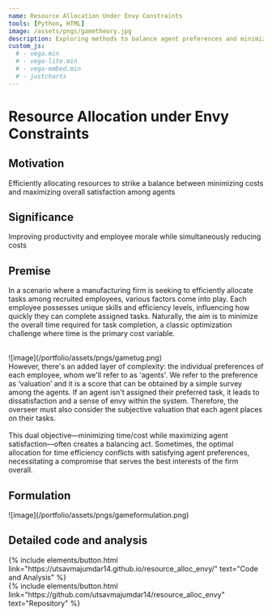 ```yaml
---
name: Resource Allocation Under Envy Constraints
tools: [Python, HTML]
image: /assets/pngs/gametheory.jpg
description: Exploring methods to balance agent preferences and minimizing overall cost in task allocation in a game theoretic setting
custom_js:
  # - vega.min
  # - vega-lite.min
  # - vega-embed.min
  # - justcharts
---
```


# Resource Allocation under Envy Constraints


## Motivation

Efficiently allocating resources to strike a balance between minimizing costs and maximizing overall satisfaction among agents

## Significance
Improving productivity and employee morale while simultaneously reducing costs


## Premise


In a scenario where a manufacturing firm is seeking to efficiently allocate tasks among recruited employees, various factors come into play. Each employee possesses unique skills and efficiency levels, influencing how quickly they can complete assigned tasks. Naturally, the aim is to minimize the overall time required for task completion, a classic optimization challenge where time is the primary cost variable.<br><br>
<div>
![image](/portfolio/assets/pngs/gametug.png)
</div>
However, there's an added layer of complexity: the individual preferences of each employee, whom we'll refer to as 'agents'. We refer to the preference as ‘valuation’ and it is a score that can be obtained by a simple survey among the agents. If an agent isn't assigned their preferred task, it leads to dissatisfaction and a sense of envy within the system. Therefore, the overseer must also consider the subjective valuation that each agent places on their tasks. <br><br>
This dual objective—minimizing time/cost while maximizing agent satisfaction—often creates a balancing act. Sometimes, the optimal allocation for time efficiency conflicts with satisfying agent preferences, necessitating a compromise that serves the best interests of the firm overall.

## Formulation

<div>
![image](/portfolio/assets/pngs/gameformulation.png)
</div>

## Detailed code and analysis

<div class="left">
{% include elements/button.html link="https://utsavmajumdar14.github.io/resource_alloc_envy/" text="Code and Analysis" %}
</div>

<div class="right">
{% include elements/button.html link="https://github.com/utsavmajumdar14/resource_alloc_envy" text="Repository" %}
</div>

## 